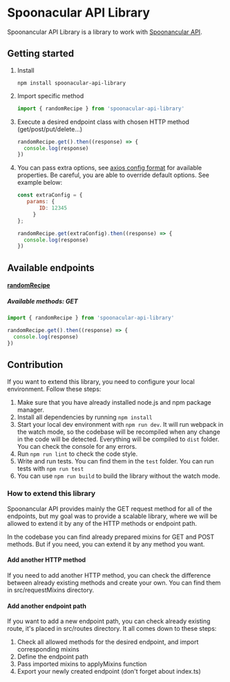 # Spoonacular API Library
Spoonancular API Library is a library to work with [Spoonancular API](https://spoonacular.com/food-api).

## Getting started
1. Install
    ```
    npm install spoonacular-api-library
    ```
2. Import specific method
    ```javascript
    import { randomRecipe } from 'spoonacular-api-library'
    ```
3. Execute a desired endpoint class with chosen HTTP method (get/post/put/delete...)
    ```javascript
    randomRecipe.get().then((response) => {
      console.log(response)
    })
    ```
4. You can pass extra options, see [axios config format](https://github.com/axios/axios#request-config) for available properties. Be careful, you are able to override default options. See example below:
    ```javascript
   const extraConfig = {
       params: {
           ID: 12345
         }
   };
   
    randomRecipe.get(extraConfig).then((response) => {
      console.log(response)
    })
    ```

## Available endpoints
#### [randomRecipe](https://spoonacular.com/food-api/docs#Get-Random-Recipes)
##### Available methods: GET
```javascript
import { randomRecipe } from 'spoonacular-api-library'

randomRecipe.get().then((response) => {
  console.log(response)
})
```


## Contribution
If you want to extend this library, you need to configure your local environment. Follow these steps:
1. Make sure that you have already installed node.js and npm package manager.
2. Install all dependencies by running `npm install` 
3. Start your local dev environment with `npm run dev`. It will run webpack in the watch mode, so the codebase will be recompiled when any change in the code will be detected. Everything will be compiled to `dist` folder. You can check the console for any errors.
4. Run `npm run lint` to check the code style.
5. Write and run tests. You can find them in the `test` folder. You can run tests with `npm run test`
6. You can use `npm run build` to build the library without the watch mode.

### How to extend this library
Spoonancular API provides mainly the GET request method for all of the endpoints, but my goal was to provide a scalable library, where we will be allowed to extend it by any of the HTTP methods or endpoint path.

In the codebase you can find already prepared mixins for GET and POST methods. But if you need, you can extend it by any method you want.

#### Add another HTTP method
If you need to add another HTTP method, you can check the difference between already existing methods and create your own. You can find them in src/requestMixins directory.

#### Add another endpoint path
If you want to add a new endpoint path, you can check already existing route, it's placed in src/routes directory. It all comes down to these steps:
1. Check all allowed methods for the desired endpoint, and import corresponding mixins
2. Define the endpoint path
3. Pass imported mixins to applyMixins function
4. Export your newly created endpoint (don't forget about index.ts)



